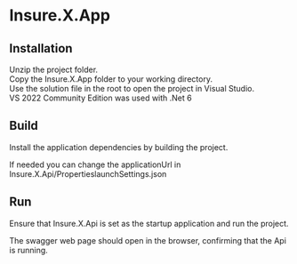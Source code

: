# Insure.X.App

## Installation

Unzip the project folder.  
Copy the Insure.X.App folder to your working directory.  
Use the solution file in the root to open the project in Visual Studio.  
VS 2022 Community Edition was used with .Net 6

## Build

Install the application dependencies by building the project. 

If needed you can change the applicationUrl in Insure.X.Api/PropertieslaunchSettings.json

## Run

Ensure that Insure.X.Api is set as the startup application and run the project.  

The swagger web page should open in the browser, confirming that the Api is running.

